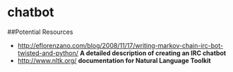 chatbot
=======


##Potential Resources 

  - http://eflorenzano.com/blog/2008/11/17/writing-markov-chain-irc-bot-twisted-and-python/
      **A detailed description of creating an IRC chatbot**
  - http://www.nltk.org/
      **documentation for Natural Language Toolkit**

  
